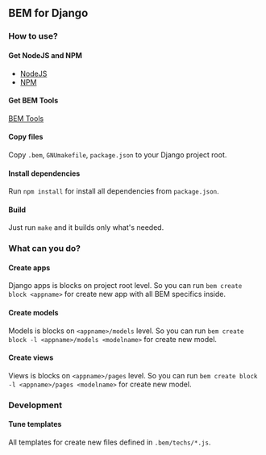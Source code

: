 ## BEM for Django

### How to use?

#### Get NodeJS and NPM
* [NodeJS](http://nodejs.org/#download)
* [NPM](http://npmjs.org/)

#### Get BEM Tools
[BEM Tools](https://github.com/bem/bem-tools/)

#### Copy files
Copy `.bem`, `GNUmakefile`, `package.json` to your Django project root.

#### Install dependencies
Run `npm install` for install all dependencies from `package.json`.

#### Build
Just run `make` and it builds only what's needed.

### What can you do?

#### Create apps
Django apps is blocks on project root level. So you can run `bem create block <appname>` for create new app with all BEM specifics inside.

#### Create models
Models is blocks on `<appname>/models` level. So you can run `bem create block -l <appname>/models <modelname>` for create new model.

#### Create views
Views is blocks on `<appname>/pages` level. So you can run `bem create block -l <appname>/pages <modelname>` for create new model.

### Development

#### Tune templates
All templates for create new files defined in `.bem/techs/*.js`.
